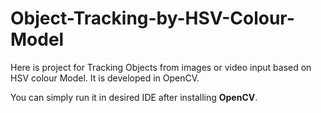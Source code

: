 # Object-Tracking-by-HSV-Colour-Model
Here is project for Tracking Objects from images or video input based on HSV colour Model.
It is developed in OpenCV.

You can simply run it in desired IDE after installing **OpenCV**.
